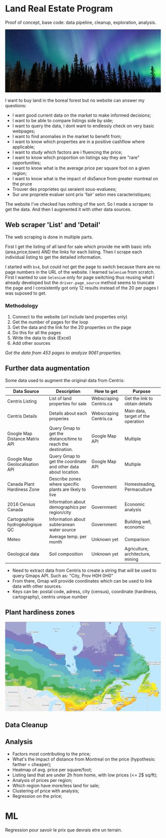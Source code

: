 # Land Real Estate Program
Proof of concept, base code: data pipeline, cleanup, exploration, analysis.

![Boreal Forest](/media/myboreal.jpg)

I want to buy land in the boreal forest but no website can answer my questions:

- I want good current data on the market to make informed decisions;
- I want to be able to compare listings side by side;
- I want to query the data, I dont want to endlessly check on very basic webpages;
- I want to find anomalies in the market to benefit from;
- I want to know which properties are in a positive cashflow where applicable;
- I want to study which factors are i fluencing the price;
- I want to know which proportion on listings say they are "rare" opportunities;
- I want to know what is the average price per square foot on a given region;
- I want to know what is the impact of dis5ance from greater montreal on the pruce
- Trouver des proprietes qui seraient sous-evaluees;
- Sur une propriete evaluer sont prix 'fair' selon mes caracteristiques;

The website I've checked has nothing of the sort. So I made a scraper to get the data. And then I augmented it with other data sources.

## Web scraper 'List' and 'Detail'

The web scraping is done in multiple parts.

First I get the listing of all land for sale which provide me with basic info (area,price,town) AND the links for each listing. Then I scrape each individual listing to get the detailed information.

I started with `bs4`, but could not get the page to switch because there are no page numbers in the URL of the website. I learned `Selenium` from scratch. First I wanted to use `Selenium` only for page switching thus reusing what I already developed but the `driver.page_source` method seems to truncate the page and I consistently got only 12 results instead of the 20 per pages I was suposed to get.

### Methodology

1. Connect to the website (url include land properties only)
2. Get the number of pages for the loop
3. Get the data and the link for the 20 properties on the page
4. Do this for all the pages
5. Write the data to disk (Excel)
6. Add other sources

*Got the data from 453 pages to analyze 9061 properties.*

## Further data augmentation

Some data used to augment the original data from Centris:

| Data Source | Description | How to get | Purpose |
| ----------- | ----------- | ---------- | ------- |
| Centris Listing | List of land properties for sale | Webscraping Centris.ca | Get the link to obtain details |
| Centris Details | Details about each properies | Webscraping Centris.ca | Main data, target of the operation |
| Google Map Distance Matrix API | Query Gmap to get the distance/time to reach the destination. | Google Map API | Multiple |
| Google Map Geolocalisation API | Query Gmap to get the coordinate and other data about location. | Google Map API | Multiple |
| Canada Plant Hardiness Zone    | Describe zones where specific plants are likely to live | Government | Homesteading, Permaculture |
| 2016 Census Canada| Information about demographics per region/city | Government | Economic analysis |
| Cartographie hydrogéologique QC | Information about subteranean water source | Government | Building well, economic |
| Meteo | Average temp. per month | Unknown yet | Comparison |
| Geological data | Soil composition | Unknown yet | Agriculture, architecture, mining |

- Need to extract data from Centris to create a string that will be used to query Gmaps API. Such as: "City, Prov H0H 0H0"
- From there, Gmap will provide coordinates which can be used to link data with other sources.
- Keys can be: postal code, adress, city (census), coordinate (hardiness, cartography), centris unique number

## Plant hardiness zones

![ph](Hardiness.PNG)

## Data Cleanup




## Analysis

- Factors most contributing to the price;
- What's the impact of distance from Montreal on the price (hypothesis: farther = cheaper);
- Heatmap of avg. price per square/foot;
- Listing land that are under 2h from home, with low prices (<= 2$ sq/ft);
- Analysis of prices per region;
- Which region have more/less land for sale;
- Clustering of price with analysis;
- Regression on the price;

# ML

Regression pour savoir le prix que devrais etre un terrain.
